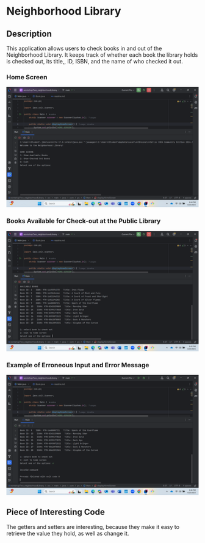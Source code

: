 # Neighborhood Library

## Description
This application allows users to check books in and out of the Neighborhood Library. It keeps track of whether each book the library holds is checked out, its title,, ID, ISBN, and the name of who checked it out. 

### Home Screen
![Screenshot 2025-04-20 204502.png](screenshots/Screenshot%202025-04-20%20204502.png)

### Books Available for Check-out at the Public Library
![Screenshot 2025-04-20 204538.png](screenshots/Screenshot%202025-04-20%20204538.png)

### Example of Erroneous Input and Error Message
![Screenshot 2025-04-20 204611.png](screenshots/Screenshot%202025-04-20%20204611.png)

## Piece of Interesting Code
The getters and setters are interesting, because they make it easy to retrieve the value they hold, as well as change it.
